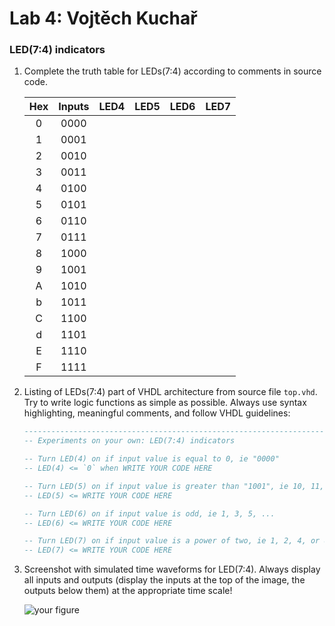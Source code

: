 # Lab 4: Vojtěch Kuchař

### LED(7:4) indicators

1. Complete the truth table for LEDs(7:4) according to comments in source code.

   | **Hex** | **Inputs** | **LED4** | **LED5** | **LED6** | **LED7** |
   | :-: | :-: | :-: | :-: | :-: | :-: |
   | 0 | 0000 |  |  |  |  |
   | 1 | 0001 |  |  |  |  |
   | 2 | 0010 |  |  |  |  |
   | 3 | 0011 |  |  |  |  |
   | 4 | 0100 |  |  |  |  |
   | 5 | 0101 |  |  |  |  |
   | 6 | 0110 |  |  |  |  |
   | 7 | 0111 |  |  |  |  |
   | 8 | 1000 |  |  |  |  |
   | 9 | 1001 |  |  |  |  |
   | A | 1010 |  |  |  |  |
   | b | 1011 |  |  |  |  |
   | C | 1100 |  |  |  |  |
   | d | 1101 |  |  |  |  |
   | E | 1110 |  |  |  |  |
   | F | 1111 |  |  |  |  |

2. Listing of LEDs(7:4) part of VHDL architecture from source file `top.vhd`. Try to write logic functions as simple as possible. Always use syntax highlighting, meaningful comments, and follow VHDL guidelines:

   ```vhdl
   --------------------------------------------------------------------
   -- Experiments on your own: LED(7:4) indicators

   -- Turn LED(4) on if input value is equal to 0, ie "0000"
   -- LED(4) <= `0` when WRITE YOUR CODE HERE

   -- Turn LED(5) on if input value is greater than "1001", ie 10, 11, 12, ...
   -- LED(5) <= WRITE YOUR CODE HERE

   -- Turn LED(6) on if input value is odd, ie 1, 3, 5, ...
   -- LED(6) <= WRITE YOUR CODE HERE

   -- Turn LED(7) on if input value is a power of two, ie 1, 2, 4, or 8
   -- LED(7) <= WRITE YOUR CODE HERE
   ```

3. Screenshot with simulated time waveforms for LED(7:4). Always display all inputs and outputs (display the inputs at the top of the image, the outputs below them) at the appropriate time scale!

   ![your figure]()
